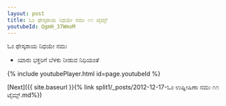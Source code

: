 ```yaml
---
layout: post
title: ಓಂ ಥೇಸ್ಕರಾಯ ನಿಧಯೇ ನಮಃ ೧೧ ಟೈಮ್ಸ್
youtubeId: QgmH_37WmoM
---
```

 
 
 ಓಂ ಥೇಸ್ಕರಾಯ ನಿಧಯೇ ನಮಃ  
 
 -  ಯಾರು ಭಕ್ತರಿಗೆ ಬೆಳಕು ನೀಡುವ ನಿಧಿಯಂತೆ 
 
  
 
  
 
 
 
 
 
 


{% include youtubePlayer.html id=page.youtubeId %}
 
[Next]({{ site.baseurl }}{% link  split1/_posts/2012-12-17-ಓಂ ಉಷ್ನೀಷಿಣಾ ನಮಃ ೧೧ ಟೈಮ್ಸ್.md%})
 
